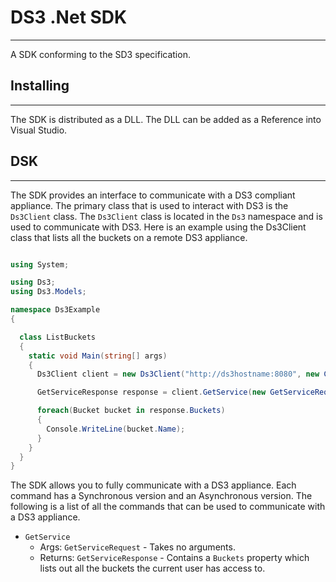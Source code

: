 # DS3 .Net SDK

---

A SDK conforming to the SD3 specification.

## Installing

---

The SDK is distributed as a DLL.  The DLL can be added as a Reference into Visual Studio.

## DSK

---

The SDK provides an interface to communicate with a DS3 compliant appliance.  The primary class that is used to interact with DS3 is the `Ds3Client` class.  The `Ds3Client` class is located in the `Ds3` namespace and is used to communicate with DS3.  Here is an example using the Ds3Client class that lists all the buckets on a remote DS3 appliance.

```csharp

using System;

using Ds3;
using Ds3.Models;

namespace Ds3Example
{

  class ListBuckets
  {
    static void Main(string[] args)
    {
      Ds3Client client = new Ds3Client("http://ds3hostname:8080", new Credentials("accessKey", "secretKey"));

      GetServiceResponse response = client.GetService(new GetServiceRequest());

      foreach(Bucket bucket in response.Buckets)
      {
        Console.WriteLine(bucket.Name);
      }
    }
  }
}

```

The SDK allows you to fully communicate with a DS3 appliance.  Each command has a Synchronous version and an Asynchronous version.  The following is a list of all the commands that can be used to communicate with a DS3 appliance.

* `GetService`
    * Args: `GetServiceRequest` - Takes no arguments.
    * Returns: `GetServiceResponse` - Contains a `Buckets` property which lists out all the buckets the current user has access to.
